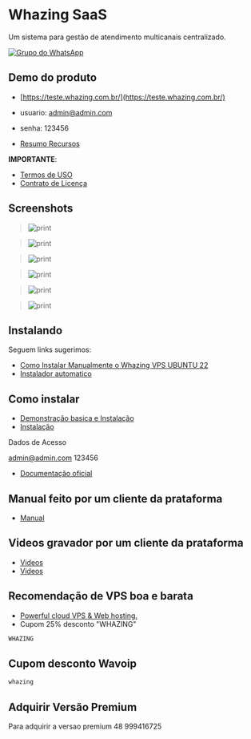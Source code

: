 # Whazing SaaS

Um sistema para gestão de atendimento multicanais centralizado.

[![Grupo do WhatsApp](https://img.shields.io/badge/WhatsApp-Grupo%20Whazing-brightgreen.svg)](https://grupo.whazing.com.br)

## Demo do produto

* [https://teste.whazing.com.br/](https://teste.whazing.com.br/)
* usuario: admin@admin.com
* senha: 123456

* [Resumo Recursos](https://doc.whazing.com.br/principais-recursos-do-sistema)

**IMPORTANTE**:

* [Termos de USO](https://doc.whazing.com.br/termos-de-uso-da-plataforma)
* [Contrato de Licença](https://doc.whazing.com.br/contrato-de-licenca-de-uso-de-software)

## Screenshots

> <img src="screenshots/saas.png" alt="print" data-size="original">

> <img src="screenshots/atendimento.png" alt="print" data-size="original">

> <img src="screenshots/solicitarteste.png" alt="print" data-size="original">

> <img src="screenshots/kanban.png" alt="print" data-size="original">

> <img src="screenshots/white.png" alt="print" data-size="original">

> <img src="screenshots/dashboard.png" alt="print" data-size="original">

## Instalando

Seguem links sugerimos:

* [Como Instalar Manualmente o Whazing VPS UBUNTU 22](docs/Instalacao_manual_docker/)
*   [Instalador automatico](https://github.com/cleitonme/Whazing-SaaS.instalador)

## Como instalar

* [Demonstração basica e Instalação](https://www.youtube.com/watch?v=RMztcAwRjxQ)
* [Instalação](https://youtu.be/3vsXNyGxo58?si=sjnyqHtKgyfSJX7_)

Dados de Acesso

admin@admin.com 123456

* [Documentação oficial](https://doc.whazing.com.br)

## Manual feito por um cliente da prataforma

* [Manual](https://ajuda.super-zapp.com.br/)

## Videos gravador por um cliente da prataforma

* [Videos](https://www.youtube.com/@ZAPPRO-z4i/videos)
* [Videos](https://www.youtube.com/watch?v=HFFFKtz7IgM)

## Recomendação de VPS boa e barata

* [Powerful cloud VPS & Web hosting.](https://control.peramix.com/?affid=58)
* Cupom 25% desconto "WHAZING"

```bash
WHAZING
```

## Cupom desconto Wavoip

```bash
whazing
```

## Adquirir Versão Premium

Para adquirir a versao premium 48 999416725
